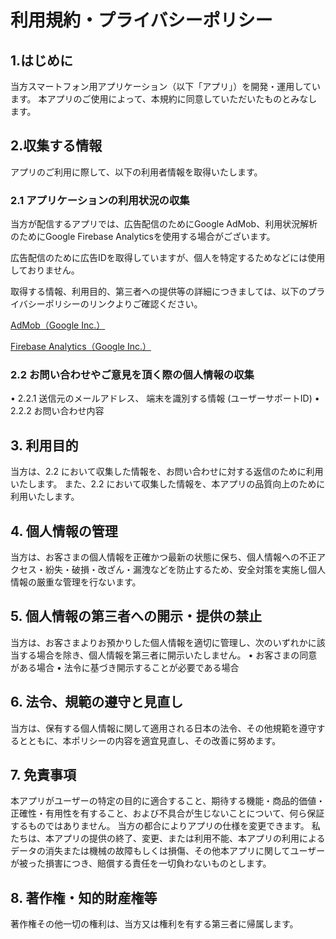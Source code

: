 # 利用規約・プライバシーポリシー

## 1.はじめに
当方スマートフォン用アプリケーション（以下「アプリ」）を開発・運用しています。
本アプリのご使用によって、本規約に同意していただいたものとみなします。

## 2.収集する情報
アプリのご利用に際して、以下の利用者情報を取得いたします。

### 2.1 アプリケーションの利用状況の収集
当方が配信するアプリでは、広告配信のためにGoogle AdMob、利用状況解析のためにGoogle Firebase Analyticsを使用する場合がございます。

広告配信のために広告IDを取得していますが、個人を特定するためなどには使用しておりません。

取得する情報、利用目的、第三者への提供等の詳細につきましては、以下のプライバシーポリシーのリンクよりご確認ください。

[AdMob（Google Inc.）](https://policies.google.com/technologies/ads?hl=ja)

[Firebase Analytics（Google Inc.）](https://policies.google.com/privacy?hl=ja%EF%BB%BF)

### 2.2 お問い合わせやご意見を頂く際の個人情報の収集
• 2.2.1 送信元のメールアドレス、 端末を識別する情報 (ユーザーサポートID)
• 2.2.2 お問い合わせ内容

## 3. 利用目的
当方は、2.2 において収集した情報を、お問い合わせに対する返信のために利用いたします。
また、2.2 において収集した情報を、本アプリの品質向上のために利用いたします。

## 4. 個人情報の管理
当方は、お客さまの個人情報を正確かつ最新の状態に保ち、個人情報への不正アクセス・紛失・破損・改ざん・漏洩などを防止するため、安全対策を実施し個人情報の厳重な管理を行ないます。

## 5. 個人情報の第三者への開示・提供の禁止
当方は、お客さまよりお預かりした個人情報を適切に管理し、次のいずれかに該当する場合を除き、個人情報を第三者に開示いたしません。
• お客さまの同意がある場合
• 法令に基づき開示することが必要である場合

## 6. 法令、規範の遵守と見直し
当方は、保有する個人情報に関して適用される日本の法令、その他規範を遵守するとともに、本ポリシーの内容を適宜見直し、その改善に努めます。

## 7. 免責事項
本アプリがユーザーの特定の目的に適合すること、期待する機能・商品的価値・正確性・有用性を有すること、および不具合が生じないことについて、何ら保証するものではありません。
当方の都合によりアプリの仕様を変更できます。
私たちは、本アプリの提供の終了、変更、または利用不能、本アプリの利用によるデータの消失または機械の故障もしくは損傷、その他本アプリに関してユーザーが被った損害につき、賠償する責任を一切負わないものとします。

## 8. 著作権・知的財産権等
著作権その他一切の権利は、当方又は権利を有する第三者に帰属します。

